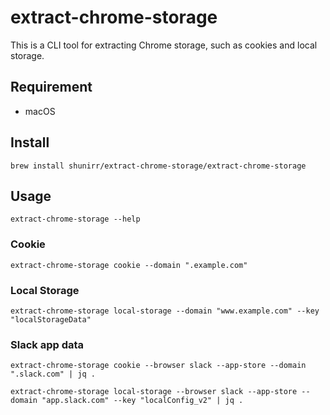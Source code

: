 # extract-chrome-storage

This is a CLI tool for extracting Chrome storage, such as cookies and local storage.

## Requirement

- macOS

## Install

```console
brew install shunirr/extract-chrome-storage/extract-chrome-storage
```

## Usage

```console
extract-chrome-storage --help
```

### Cookie

```console
extract-chrome-storage cookie --domain ".example.com"
```

### Local Storage

```console
extract-chrome-storage local-storage --domain "www.example.com" --key "localStorageData"
```

### Slack app data

```console
extract-chrome-storage cookie --browser slack --app-store --domain ".slack.com" | jq .
```

```console
extract-chrome-storage local-storage --browser slack --app-store --domain "app.slack.com" --key "localConfig_v2" | jq .
```
